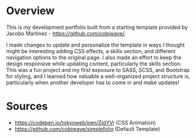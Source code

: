 # Overview

This is my development portfolio built from a starting template provided by Jacobo Martinez - https://github.com/cobiwave/.

I made changes to update and personalize the template in ways I thought might be interesting adding CSS effects, a skills section, and different navigation options to the original page. I also made an effort to keep the design responsive while updating content, particularly the skills section. This was a fun project and my first exposure to SASS, SCSS, and Bootstrap for styling, and I learned how valuable a well-organized project structure is, particularly when another developer has to come in and make updates!

# Sources

- https://codepen.io/tokyoweb/pen/ZjdYVj (CSS Animation)
- https://github.com/cobiwave/simplefolio (Default Template)
